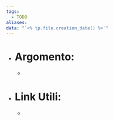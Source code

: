 ```yaml
---
tags:
  - TODO
aliases: 
data: "`<% tp.file.creation_date() %>`"
---
```

- # Argomento:
	-  
- # Link Utili:
	- 